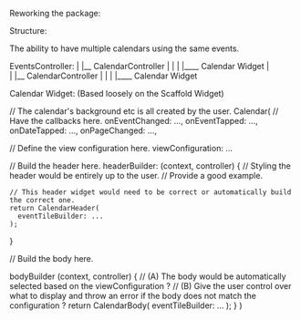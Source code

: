 Reworking the package:


Structure:

The ability to have multiple calendars using the same events.

EventsController:
|
|__ CalendarController
|           |
|           |____ Calendar Widget
|               
|
|__ CalendarController
|           |
|           |____ Calendar Widget



Calendar Widget:
(Based loosely on the Scaffold Widget)


// The calendar's background etc is all created by the user.
Calendar(
  // Have the callbacks here.
  onEventChanged: ...,
  onEventTapped: ...,
  onDateTapped: ...,
  onPageChanged: ...,

  // Define the view configuration here. 
  viewConfiguration: ...

  // Build the header here.
  headerBuilder: (context, controller) {
    // Styling the header would be entirely up to the user.
    // Provide a good example.

    // This header widget would need to be correct or automatically build the correct one.
    return CalendarHeader(
      eventTileBuilder: ...
    );
  }

  // Build the body here.

  bodyBuilder (context, controller) {
    // (A) The body would be automatically selected based on the viewConfiguration ?
    // (B) Give the user control over what to display and throw an error if the body does not match the configuration ?
    return CalendarBody(
      eventTileBuilder: ...
    );
  }
)